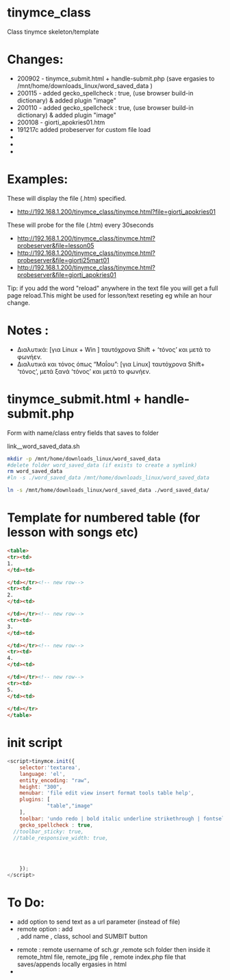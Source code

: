 # tinymce_class
Class tinymce skeleton/template

# Changes:
- 200902 - tinymce_submit.html  + handle-submit.php (save ergasies to /mnt/home/downloads_linux/word_saved_data )
- 200115 - added gecko_spellcheck : true,   (use browser build-in dictionary) & added plugin "image"
- 200110 - added gecko_spellcheck : true,   (use browser build-in dictionary) & added plugin "image"
- 200108 - giorti_apokries01.htm
- 191217c added probeserver for custom file load
-
-
-


# Examples:
These will display the file (.htm) specified.
- http://192.168.1.200/tinymce_class/tinymce.html?file=giorti_apokries01

These will probe for the file (.htm) every 30seconds
- http://192.168.1.200/tinymce_class/tinymce.html?probeserver&file=lesson05
- http://192.168.1.200/tinymce_class/tinymce.html?probeserver&file=giorti25mart01
- http://192.168.1.200/tinymce_class/tinymce.html?probeserver&file=giorti_apokries01

Tip: if you add the word "reload" anywhere in the text file you will get a full page reload.This might be used for lesson/text reseting eg while an hour change.

# Notes :
- Διαλυτικά: [για Linux + Win ] ταυτόχρονα Shift + ‘τόνος’ και μετά το φωνήεν.
- Διαλυτικά και τόνος όπως “Μαΐου”:    [για Linux] ταυτόχρονα Shift+ ‘τόνος‘, μετά ξανά ‘τόνος’ και μετά το φωνήεν.



# tinymce_submit.html  + handle-submit.php
Form with name/class entry fields that saves to folder 

link__word_saved_data.sh
```bash
mkdir -p /mnt/home/downloads_linux/word_saved_data
#delete folder word_saved_data (if exists to create a symlink)
rm word_saved_data
#ln -s ./word_saved_data /mnt/home/downloads_linux/word_saved_data

ln -s /mnt/home/downloads_linux/word_saved_data ./word_saved_data/
```

# Template for numbered table (for lesson with songs etc)
```html
<table>
<tr><td>
1.
</td><td>

</td></tr><!-- new row-->
<tr><td>
2.
</td><td>

</td></tr><!-- new row-->
<tr><td>
3.
</td><td>

</td></tr><!-- new row-->
<tr><td>
4.
</td><td>

</td></tr><!-- new row-->
<tr><td>
5.
</td><td>
 
</td></tr>
</table>
```

# init script

```javascript
<script>tinymce.init({
  	selector:'textarea',
  	language: 'el',
    entity_encoding: "raw",
    height: "300",
    menubar: 'file edit view insert format tools table help',
    plugins: [
             "table","image"
    ],    
    toolbar: 'undo redo | bold italic underline strikethrough | fontselect fontsizeselect formatselect | alignleft aligncenter alignright alignjustify | outdent indent |  numlist bullist | forecolor backcolor removeformat | pagebreak | charmap emoticons | fullscreen  preview save print | insertfile image media template link anchor codesample | ltr rtl',
    gecko_spellcheck : true,
  //toolbar_sticky: true,
  //table_responsive_width: true,
  



	});
</script>
```

# To Do:
- add option to send text as a url parameter (instead of file)
- remote option : add <form> , add name , class, school and SUMBIT button
- remote : remote username of sch.gr ,remote sch folder then inside it remote_html file, remote_jpg file , remote index.php file that saves/appends locally ergasies in html
-